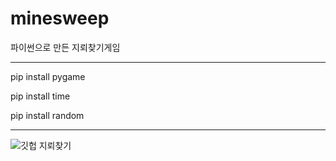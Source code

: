 # minesweep
파이썬으로 만든 지뢰찾기게임

--------------------------------------

pip install pygame

pip install time

pip install random

--------------------------------------

![깃헙 지뢰찾기](https://user-images.githubusercontent.com/65907318/105716977-e5b1ca80-5f62-11eb-96f3-6f327d036732.PNG)
